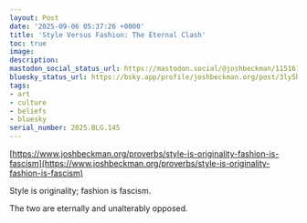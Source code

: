 ```yaml
---
layout: Post
date: '2025-09-06 05:37:26 +0000'
title: 'Style Versus Fashion: The Eternal Clash'
toc: true
image:
description:
mastodon_social_status_url: https://mastodon.social/@joshbeckman/115161394214545571
bluesky_status_url: https://bsky.app/profile/joshbeckman.org/post/3ly5hgsd2e32s
tags:
- art
- culture
- beliefs
- bluesky
serial_number: 2025.BLG.145
---
```

[https://www.joshbeckman.org/proverbs/style-is-originality-fashion-is-fascism](https://www.joshbeckman.org/proverbs/style-is-originality-fashion-is-fascism)

Style is originality; fashion is fascism.

The two are eternally and unalterably opposed.

